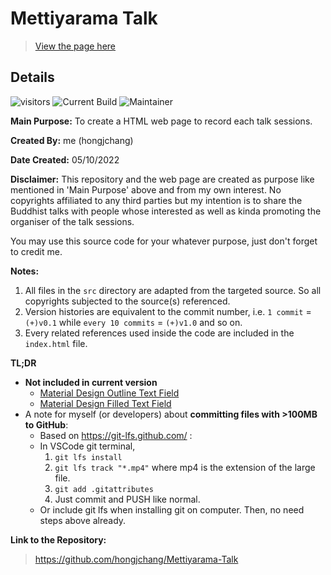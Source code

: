 # Mettiyarama Talk
> [View the page here](https://hongjchang.github.io/Mettiyarama-Talk/)

## **Details**
![visitors](https://visitor-badge.laobi.icu/badge?page_id=hongjchang.Mettiyarama-Talk)
![Current Build](https://img.shields.io/badge/Project%20Build-Working-brightgreen)
![Maintainer](https://img.shields.io/badge/Project%20Status-Active-hotpink)

**Main Purpose:** To create a HTML web page to record each talk sessions.

**Created By:** me (hongjchang)

**Date Created:** 05/10/2022

**Disclaimer:** This repository and the web page are created as purpose like mentioned in 'Main Purpose' above and from my own interest. No copyrights affiliated to any third parties but my intention is to share the Buddhist talks with people whose interested as well as kinda promoting the organiser of the talk sessions. 

You may use this source code for your whatever purpose, just don't forget to credit me.

**Notes:**
1. All files in the `src` directory are adapted from the targeted source. So all copyrights subjected to the source(s) referenced.
2. Version histories are equivalent to the commit number, i.e. `1 commit` = `(+)v0.1` while `every 10 commits` = `(+)v1.0` and so on.
3. Every related references used inside the code are included in the `index.html` file.

**TL;DR**
- **Not included in current version** 
    - [Material Design Outline Text Field](https://dev.to/murtuzaalisurti/how-to-create-google-s-material-design-text-input-field-animation-38n)
    - [Material Design Filled Text Field](https://auralinna.blog/post/2018/how-to-create-material-design-like-form-text-fields)
- A note for myself (or developers) about **committing files with >100MB to GitHub**:
    - Based on https://git-lfs.github.com/ :
    - In VSCode git terminal,
        1. `git lfs install`
        2. `git lfs track "*.mp4"` where mp4 is the extension of the large file.
        3. `git add .gitattributes`
        4. Just commit and PUSH like normal.
    - Or include git lfs when installing git on computer. Then, no need steps above already.

**Link to the Repository:**
> https://github.com/hongjchang/Mettiyarama-Talk